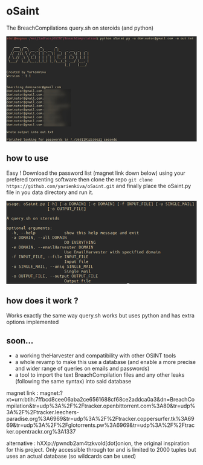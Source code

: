 # oSaint
The BreachCompilations query.sh on steroids (and python)

![quick demo](demo.jpg)

## how to use

Easy ! Download the password list (magnet link down below) using your prefered torrenting software then clone the repo `git clone https://github.com/yarienkiva/oSaint.git` and finally place the oSaint.py file in you data directory and run it.

![arguments](usage.png)

## how does it work ?

Works exactly the same way query.sh works but uses python and has extra options implemented

## soon...
* a working theHarvester and compatibility with other OSINT tools
* a whole revamp to make this use a database (and enable a more precise and wider range of queries on emails and passwords)
* a tool to import the text BreachCompilation files and any other leaks (following the same syntax) into said database


magnet link : magnet:?xt=urn:btih:7ffbcd8cee06aba2ce6561688cf68ce2addca0a3&dn=BreachCompilation&tr=udp%3A%2F%2Ftracker.openbittorrent.com%3A80&tr=udp%3A%2F%2Ftracker.leechers-paradise.org%3A6969&tr=udp%3A%2F%2Ftracker.coppersurfer.tk%3A6969&tr=udp%3A%2F%2Fglotorrents.pw%3A6969&tr=udp%3A%2F%2Ftracker.opentrackr.org%3A1337

alternative : hXXp://pwndb2am4tzkvold[dot]onion, the original inspiration for this project. Only accessible through tor and is limited to 2000 tuples but uses an actual database (so wildcards can be used)
